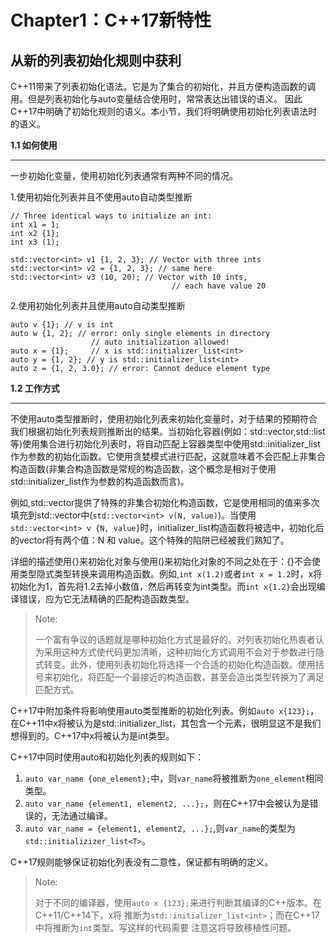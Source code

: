Chapter1：C++17新特性
=====================

从新的列表初始化规则中获利
-----------------------

C++11带来了列表初始化语法。它是为了集合的初始化，并且方便构造函数的调用。但是列表初始化与auto变量结合使用时，常常表达出错误的语义。 因此C++17中明确了初始化规则的语义。本小节，我们将明确使用初始化列表语法时的语义。

**1.1 如何使用**

----------------------------------------------
一步初始化变量，使用初始化列表通常有两种不同的情况。

1.使用初始化列表并且不使用auto自动类型推断

	// Three identical ways to initialize an int:
	int x1 = 1;
	int x2 {1};
	int x3 (1);
	
	std::vector<int> v1 {1, 2, 3}; // Vector with three ints
	std::vector<int> v2 = {1, 2, 3}; // same here
	std::vector<int> v3 (10, 20); // Vector with 10 ints,
										// each have value 20
										
2.使用初始化列表并且使用auto自动类型推断

	auto v {1}; // v is int
	auto w {1, 2}; // error: only single elements in directory
					  // auto initialization allowed!
	auto x = {1};	  // x is std::initializer_list<int>
	auto y = {1, 2}; // y is std::initializer_list<int>
	auto z = {1, 2, 3.0}; // error: Cannot deduce element type

**1.2 工作方式**

----------------------------------------------
不使用auto类型推断时，使用初始化列表来初始化变量时，对于结果的预期符合我们根据初始化列表规则推断出的结果。当初始化容器(例如：std::vector,std::list等)使用集合进行初始化列表时，将自动匹配上容器类型中使用std::initializer_list作为参数的初始化函数。它使用贪婪模式进行匹配，这就意味着不会匹配上非集合构造函数(非集合构造函数是常规的构造函数，这个概念是相对于使用std::initializer_list作为参数的构造函数而言)。

例如,std::vector提供了特殊的非集合初始化构造函数，它是使用相同的值来多次填充到std::vector中(`std::vector<int> v(N, value)`)。当使用`std::vector<int> v {N, value}`时，initializer_list构造函数将被选中，初始化后的vector将有两个值：N 和 value。这个特殊的陷阱已经被我们熟知了。

详细的描述使用{}来初始化对象与使用()来初始化对象的不同之处在于：{}不会使用类型隐式类型转换来调用构造函数。例如,`int x(1.2)`或者`int x = 1.2`时，x将初始化为1，首先将1.2去掉小数值，然后再转变为int类型。而`int x{1.2}`会出现编译错误，应为它无法精确的匹配构造函数类型。

>Note:
>
>一个富有争议的话题就是哪种初始化方式是最好的。对列表初始化热衷者认为采用这种方式使代码更加清晰，这种初始化方式调用不会对于参数进行隐式转变。此外，使用列表初始化将选择一个合适的初始化构造函数。使用括号来初始化，将匹配一个最接近的构造函数，甚至会造出类型转换为了满足匹配方式。

C++17中附加条件将影响使用auto类型推断的初始化列表。例如`auto x{123};`，在C++11中x将被认为是std::initializer_list<int>，其包含一个元素，很明显这不是我们想得到的。C++17中x将被认为是int类型。

C++17中同时使用auto和初始化列表的规则如下：

1. `auto var_name {one_element};`中，则`var_name`将被推断为`one_element`相同类型。
2. `auto var_name {element1, element2, ...};`，则在C++17中会被认为是错误的，无法通过编译。
3. `auto var_name = {element1, element2, ...};`,则`var_name`的类型为`std::initializizer_list<T>`。

C++17规则能够保证初始化列表没有二意性，保证都有明确的定义。

>Note:
>
>对于不同的编译器，使用`auto x {123};`来进行判断其编译的C++版本。在C++11/C++14下，x将
>推断为`std::initializer_list<int>`；而在C++17中将推断为`int`类型。写这样的代码需要
>注意这将导致移植性问题。